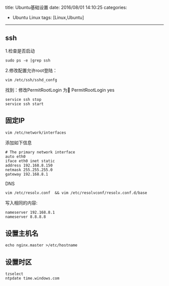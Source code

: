 title: Ubuntu基础设置
date: 2016/08/01 14:10:25
categories:
- Ubuntu Linux
tags: [Linux,Ubuntu]
---

## ssh
1.检查是否启动
```
sudo ps -e |grep ssh
```
2.修改配置允许root登陆：
```
vim /etc/ssh/sshd_confg
```
找到：修改PermitRootLogin 为 PermitRootLogin yes
```
service ssh stop
service ssh start
```

## 固定IP
```
vim /etc/network/interfaces
```
添加如下信息
```
# The primary network interface
auto eth0
iface eth0 inet static
address 192.168.8.150
netmask 255.255.255.0
gateway 192.168.8.1
```
DNS
```
vim /etc/resolv.conf  && vim /etc/resolvconf/resolv.conf.d/base
```
写入相同的内容:
```
nameserver 192.168.8.1
nameserver 8.8.8.8
```

## 设置主机名
```
echo nginx.master >/etc/hostname
```

## 设置时区
```
tzselect
ntpdate time.windows.com
```

